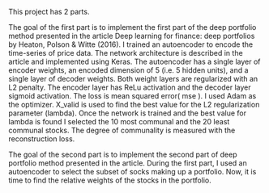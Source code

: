 This project has 2 parts. 

The goal of the first part is to implement the first part of the deep portfolio method presented in the article Deep learning for
finance: deep portfolios by Heaton, Polson & Witte (2016). I trained an autoencoder to encode the time-series of price data. The network architecture is described in the article and implemented using Keras. The autoencoder has a single layer of encoder weights, an encoded dimension of 5 (i.e. 5 hidden units), and a single layer of decoder weights. Both weight layers are regularized with an L2 penalty. The encoder layer has ReLu activation and the decoder layer sigmoid activation. The loss is mean squared error( mse ). I used Adam as the optimizer. X_valid is used to find the best value for the L2 regularization parameter (lambda). Once the network is trained and the best value for lambda is found I selected the 10 most communal and the 20 least communal stocks. The degree of communality is measured with the reconstruction loss.

The goal of the second part is to implement the second part of deep portfolio method presented in the article. During the first part, I used an autoencoder to select the subset of socks making up a portfolio. Now, it is time to find the relative weights of the stocks in the portfolio.
